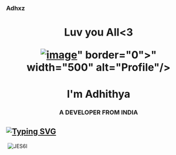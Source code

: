 ### Adhxz



<h1> <p align="center">Luv you All<3

<p align="center">
  <a href="https://www.instagram.com/https://instagram.com/jes6i.fx/"><a href="https://ibb.co/tsCvYxB"><img src="https://i.ibb.co/tsCvYxB/image.jpg" alt="image" border="0"></a>" border="0"></a>" width="500" alt="Profile"/> </a> 
</p>


                                           
                                           
<h1 align="center">I'm Adhithya</h1>
<h3 align="center">A DEVELOPER FROM INDIA</h3>
  
  ## [![Typing SVG](https://readme-typing-svg.herokuapp.com?font=Rockstar-ExtraBold&color=F33A6A&lines=WELCOME+TO+JESTI+GIT;CREATED+BY+ADHI+8x;I+AM+AN+EDITOR+JOIN+DISCORD+FOR+MORE)](https://git.io/typing-svg)




<p>&nbsp;<img align="center" src="https://github-readme-stats.vercel.app/api?username=JES6I&show_icons=true&locale=en" alt="JES6I" /></p>
